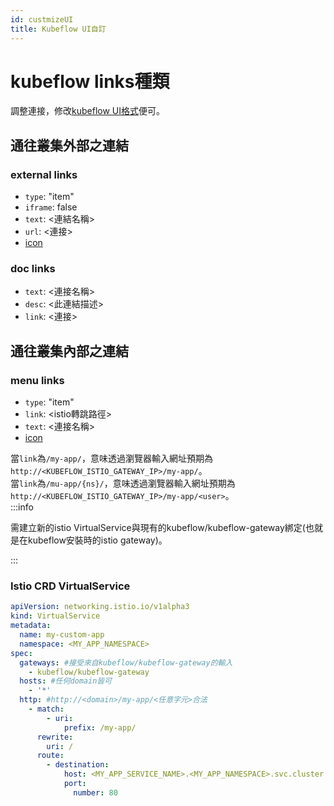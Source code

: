 ```yaml
---
id: custmizeUI
title: Kubeflow UI自訂
---
```


# kubeflow links種類
調整連接，修改[kubeflow UI格式](https://github.com/kubeflow/manifests/blob/v1.8.0/apps/centraldashboard/upstream/base/configmap.yaml)便可。
## 通往叢集外部之連結
### external links
* `type`: "item"
* `iframe`: false
* `text`: <連結名稱>
* `url`: <連接>
* [icon](https://github.com/PolymerElements/iron-icons)

### doc links
* `text`: <連接名稱>
* `desc`: <此連結描述>
* `link`: <連接>

## 通往叢集內部之連結
### menu links
* `type`: "item"
* `link`: <istio轉跳路徑>
* `text`: <連接名稱>
* [icon](https://github.com/PolymerElements/iron-icons)

當`link`為`/my-app/`，意味透過瀏覽器輸入網址預期為`http://<KUBEFLOW_ISTIO_GATEWAY_IP>/my-app/`。<br/>
當`link`為`/mu-app/{ns}/`，意味透過瀏覽器輸入網址預期為`http://<KUBEFLOW_ISTIO_GATEWAY_IP>/my-app/<user>`。<br/>
:::info

需建立新的istio VirtualService與現有的kubeflow/kubeflow-gateway綁定(也就是在kubeflow安裝時的istio gateway)。

:::

### Istio CRD VirtualService
```yaml
apiVersion: networking.istio.io/v1alpha3
kind: VirtualService
metadata:
  name: my-custom-app
  namespace: <MY_APP_NAMESPACE>
spec:
  gateways: #接受來自kubeflow/kubeflow-gateway的輸入
    - kubeflow/kubeflow-gateway
  hosts: #任何domain皆可
    - '*'
  http: #http://<domain>/my-app/<任意字元>合法
    - match:
        - uri:
            prefix: /my-app/
      rewrite:
        uri: /
      route:
        - destination:
            host: <MY_APP_SERVICE_NAME>.<MY_APP_NAMESPACE>.svc.cluster.local
            port:
              number: 80
```